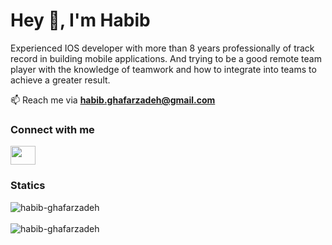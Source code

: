 <h1 align="left">Hey 👋, I'm Habib</h1>
<p align="left">Experienced IOS developer with more than 8 years professionally of track record in building mobile applications.
And trying to be a good remote team player with the knowledge of teamwork and how to integrate into teams to achieve a greater result.
</p>

📫 Reach me via **habib.ghafarzadeh@gmail.com**

<h3 align="left">Connect with me</h3>
<p align="left">
<a href="https://www.linkedin.com/in/habib-ghafarzadeh-b4303939" target="_blank"><img align="center" src="https://cdn.jsdelivr.net/npm/simple-icons@3.0.1/icons/linkedin.svg" height="30" width="40" /></a>


<br/>
<p><strong><h3>Statics</h3></strong>
<div class="row">
  <div class="col">
  <img src="https://github-readme-stats-git-masterrstaa-rickstaa.vercel.app/api?username=ghafarzadeh&show_icons=true&locale=en&layout=compact" alt="habib-ghafarzadeh" />
  </div>
  <br/>
  <div class="col">
      <img src="https://github-readme-stats-git-masterrstaa-rickstaa.vercel.app/api?username=ghafarzadeh&show_icons=true&locale=en" alt="habib-ghafarzadeh" />
  </div>
</div>

